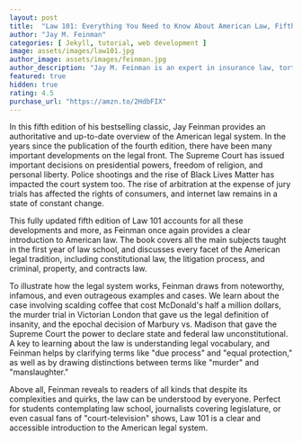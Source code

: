 ```yaml
---
layout: post
title:  "Law 101: Everything You Need to Know About American Law, Fifth Edition"
author: "Jay M. Feinman"
categories: [ Jekyll, tutorial, web development ]
image: assets/images/law101.jpg
author_image: assets/images/feinman.jpg
author_description: "Jay M. Feinman is an expert in insurance law, torts, and contract law. The recipient of numerous teaching awards,he’s also written seven books and more than 60 scholarly articles."
featured: true
hidden: true
rating: 4.5
purchase_url: "https://amzn.to/2HdbFIX"
---
```

In this fifth edition of his bestselling classic, Jay Feinman provides an authoritative and up-to-date overview of the American legal system. In the years since the publication of the fourth edition, there have been many important developments on the legal front. The Supreme Court has issued important decisions on presidential powers, freedom of religion, and personal liberty. Police shootings and the rise of Black Lives Matter has impacted the court system too. The rise of arbitration at the expense of jury trials has affected the rights of consumers, and internet law remains in a state of constant change.

This fully updated fifth edition of Law 101 accounts for all these developments and more, as Feinman once again provides a clear introduction to American law. The book covers all the main subjects taught in the first year of law school, and discusses every facet of the American legal tradition, including constitutional law, the litigation process, and criminal, property, and contracts law. 

To illustrate how the legal system works, Feinman draws from noteworthy, infamous, and even outrageous examples and cases. We learn about the case involving scalding coffee that cost McDonald's half a million dollars, the murder trial in Victorian London that gave us the legal definition of insanity, and the epochal decision of Marbury vs. Madison that gave the Supreme Court the power to declare state and federal law unconstitutional. A key to learning about the law is understanding legal vocabulary, and Feinman helps by clarifying terms like "due process" and "equal protection," as well as by drawing distinctions between terms like "murder" and "manslaughter."

Above all, Feinman reveals to readers of all kinds that despite its complexities and quirks, the law can be understood by everyone. Perfect for students contemplating law school, journalists covering legislature, or even casual fans of "court-television" shows, Law 101 is a clear and accessible introduction to the American legal system.